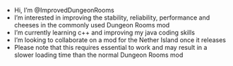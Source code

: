 - Hi, I’m @ImprovedDungeonRooms
- I’m interested in improving the stability, reliability, performance and cheeses in the commonly used Dungeon Rooms mod
- I’m currently learning c++ and improving my java coding skills
- I’m looking to collaborate on a mod for the Nether Island once it releases
- Please note that this requires essential to work and may result in a slower loading time than the normal Dungeon Rooms mod

<!---
ImprovedDungeonRooms/ImprovedDungeonRooms is a ✨ special ✨ repository because its `README.md` (this file) appears on your GitHub profile.
You can click the Preview link to take a look at your changes.
--->
